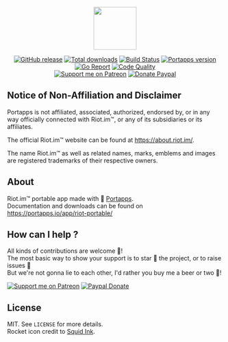 <p align="center"><a href="https://portapps.io/app/riot-portable/" target="_blank"><img width="100" src="https://github.com/portapps/riot-portable/blob/master/res/papp.png"></a></p>

<p align="center">
  <a href="https://portapps.io/app/riot-portable/#download"><img src="https://img.shields.io/github/release/portapps/riot-portable.svg?style=flat-square" alt="GitHub release"></a>
  <a href="https://portapps.io/app/riot-portable/#download"><img src="https://img.shields.io/github/downloads/portapps/riot-portable/total.svg?style=flat-square" alt="Total downloads"></a>
  <a href="https://travis-ci.com/portapps/riot-portable"><img src="https://img.shields.io/travis/com/portapps/riot-portable/master.svg?style=flat-square" alt="Build Status"></a>
  <a href="https://github.com/portapps/portapps"><img src="https://img.shields.io/badge/portapps-1.24.1-479fdb.svg?style=flat-square" alt="Portapps version"></a>
  <a href="https://goreportcard.com/report/github.com/portapps/riot-portable"><img src="https://goreportcard.com/badge/github.com/portapps/riot-portable?style=flat-square" alt="Go Report"></a>
  <a href="https://www.codacy.com/app/portapps/riot-portable"><img src="https://img.shields.io/codacy/grade/794e093cb2cb49e2a01660c5dcfe641b.svg?style=flat-square" alt="Code Quality"></a>
  <br /><a href="https://www.patreon.com/crazymax"><img src="https://img.shields.io/badge/donate-patreon-fb664e.svg?style=flat-square" alt="Support me on Patreon"></a>
  <a href="https://www.paypal.me/crazyws"><img src="https://img.shields.io/badge/donate-paypal-7057ff.svg?style=flat-square" alt="Donate Paypal"></a>
</p>

## Notice of Non-Affiliation and Disclaimer

Portapps is not affiliated, associated, authorized, endorsed by, or in any way officially connected with Riot.im™, or any of its subsidiaries or its affiliates.

The official Riot.im™ website can be found at https://about.riot.im/.

The name Riot.im™ as well as related names, marks, emblems and images are registered trademarks of their respective owners.

## About

Riot.im™ portable app made with 🚀 [Portapps](https://portapps.io).<br />
Documentation and downloads can be found on https://portapps.io/app/riot-portable/

## How can I help ?

All kinds of contributions are welcome :raised_hands:!<br />
The most basic way to show your support is to star :star2: the project, or to raise issues :speech_balloon:<br />
But we're not gonna lie to each other, I'd rather you buy me a beer or two :beers:!

[![Support me on Patreon](https://portapps.io/img/patreon.png)](https://www.patreon.com/crazymax) 
[![Paypal Donate](https://portapps.io/img/paypal-donate.png)](https://www.paypal.me/crazyws)

## License

MIT. See `LICENSE` for more details.<br />
Rocket icon credit to [Squid Ink](http://thesquid.ink).
